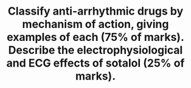 ---
title: "Classify anti-arrhythmic drugs by mechanism of action, giving examples of each (75% of marks). Describe the electrophysiological and ECG effects of sotalol (25% of marks)."
entityType: SAQ
exam: PEX
college: CICM
year: 2016
sitting: B
question: 21
passRate: 88
EC_extraCredit:
- "It was helpful to mention prolongation of QT and risk of torsade."
EC_expectedDomains:
- "Most answers displayed a good knowledge of the Vaughan Williams classification, classes I to IV and the relevant electrophysiological characteristics of the classes."
- "Answers should also have included mention of other antiarrhythmics, such as digoxin, magnesium and adenosine."
- "The second part of the question required comment about K ion blockade and its effects."
EC_errorsCommon:
- "Most answers omitted reference to its being a racemic mixture, with different actions of the isomers."
---